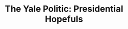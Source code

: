 ---
layout: projectpost
title: The Yale Politic&#58; Presidential Hopefuls
updated: 2020-01-01 18:53
published: true
category: Project
tag: 
permalink: "/project/hopefuls"
---